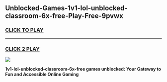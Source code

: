 
## Unblocked-Games-1v1-lol-unblocked-classroom-6x-free-Play-Free-9pvwx
<h3>
<a href="https://premium76.site?title=1v1-lol-unblocked-classroom-6x-free&ref=12A">CLICK TO PLAY</a></h3>
<hr>

<h3>
<a href="https://premium76.site?title=1v1-lol-unblocked-classroom-6x-free&ref=12A">CLICK 2 PLAY</a>
  
</h3>

<a href="https://premium76.site?title=1v1-lol-unblocked-classroom-6x-free&ref=12A"><img src="https://clearcache.store/games.png"></a>


**1v1-lol-unblocked-classroom-6x-free games unblocked: Your Gateway to Fun and Accessible Online Gaming**
